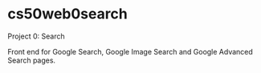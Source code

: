 # cs50web0search
Project 0: Search

Front end for Google Search, Google Image Search and Google Advanced Search pages.

